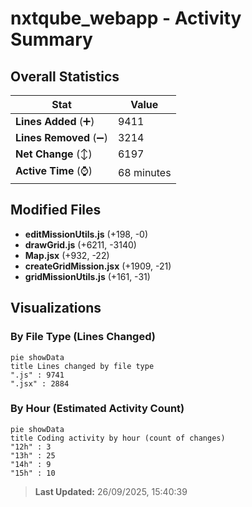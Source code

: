 # nxtqube_webapp - Activity Summary 

## Overall Statistics

| Stat                   | Value                                                             |
| ---------------------- | ----------------------------------------------------------------- |
| **Lines Added** (➕)   | 9411                                          |
| **Lines Removed** (➖) | 3214                                        |
| **Net Change** (↕)    | 6197                |
| **Active Time** (⌚)   | 68 minutes |


## Modified Files
- **editMissionUtils.js** (+198, -0)
- **drawGrid.js** (+6211, -3140)
- **Map.jsx** (+932, -22)
- **createGridMission.jsx** (+1909, -21)
- **gridMissionUtils.js** (+161, -31)

## Visualizations

### By File Type (Lines Changed)

```mermaid
pie showData
title Lines changed by file type
".js" : 9741
".jsx" : 2884
```

### By Hour (Estimated Activity Count)

```mermaid
pie showData
title Coding activity by hour (count of changes)
"12h" : 3
"13h" : 25
"14h" : 9
"15h" : 10
```


> **Last Updated:** 26/09/2025, 15:40:39